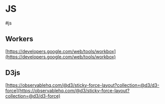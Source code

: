 # JS

#js

## Workers

[https://developers.google.com/web/tools/workbox](https://developers.google.com/web/tools/workbox)

##  D3js
    
[https://observablehq.com/@d3/sticky-force-layout?collection=@d3/d3-force](https://observablehq.com/@d3/sticky-force-layout?collection=@d3/d3-force)